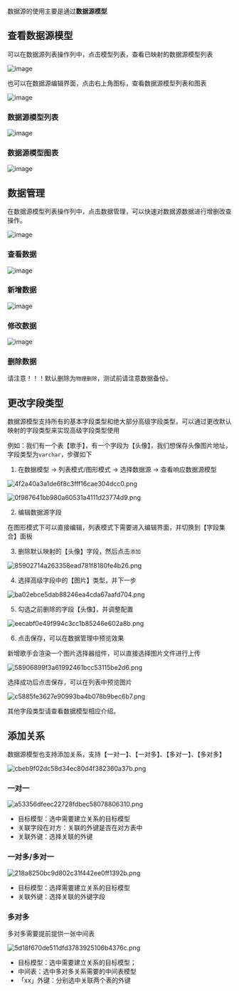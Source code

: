 数据源的使用主要是通过**数据源模型**

## 查看数据源模型

可以在数据源列表操作列中，点击模型列表，查看已映射的数据源模型列表

![image](../../static/img/高级功能/外部数据源接入/外部数据源使用/23f36b85aea99c69488816c7c340fd3b.png)

也可以在数据源编辑界面，点击右上角图标，查看数据源模型列表和图表

![image](../../static/img/高级功能/外部数据源接入/外部数据源使用/c0ce70d4459e06e9a7e521440d661e5a.png)

### 数据源模型列表

![image](../../static/img/高级功能/外部数据源接入/外部数据源使用/9fe318c33f8a76dd1fa6eb07e01bbfe0.png)

### 数据源模型图表

![image](../../static/img/高级功能/外部数据源接入/外部数据源使用/94a1a9e8cf09d10867d725e94adc6cbb.png)

## 数据管理

在数据源模型列表操作列中，点击数据管理，可以快速对数据源数据进行增删改查操作。

![image](../../static/img/高级功能/外部数据源接入/外部数据源使用/c12e04d234656e7fa85e3e660eb74592.png)

### 查看数据

![image](../../static/img/高级功能/外部数据源接入/外部数据源使用/02ca65d78d1d8d9d411295bc7507d338.png)

### 新增数据

![image](../../static/img/高级功能/外部数据源接入/外部数据源使用/8602a659287b362b6308326b8b77db59.png)

### 修改数据

![image](../../static/img/高级功能/外部数据源接入/外部数据源使用/2d25147f82d4bd0a130803d983cd5c03.png)

### 删除数据

请注意！！！默认删除为`物理删除`，测试前请注意数据备份。

## 更改字段类型

数据源模型支持所有的基本字段类型和绝大部分高级字段类型，可以通过更改默认映射的字段类型来实现高级字段类型使用

例如：我们有一个表【歌手】，有一个字段为【头像】，我们想保存头像图片地址，字段类型为`varchar`，步骤如下

1. 在数据模型 -> 列表模式/图形模式 -> 选择数据源 -> 查看响应数据源模型

![4f2a40a3a1de6f8c3fff16cae304dcc0.png](../../static/img/高级功能/外部数据源接入/外部数据源使用/4f2a40a3a1de6f8c3fff16cae304dcc0_4f2a40a.png)

![0f987641bb980a60531a4111d23774d9.png](../../static/img/高级功能/外部数据源接入/外部数据源使用/0f987641bb980a60531a4111d23774d9_0f98764.png)

2. 编辑数据源字段

在图形模式下可以直接编辑，列表模式下需要进入编辑界面，并切换到【字段集合】面板

3. 删除默认映射的【头像】字段，然后点击`添加`

![85902714a263358ead781f8180fe4b26.png](../../static/img/高级功能/外部数据源接入/外部数据源使用/85902714a263358ead781f8180fe4b26_8590271.png)

4. 选择高级字段中的【图片】类型，并下一步

![ba02ebce5dab88246ea4cda67aafd704.png](../../static/img/高级功能/外部数据源接入/外部数据源使用/ba02ebce5dab88246ea4cda67aafd704_ba02ebc.png)

5. 勾选之前删除的字段【头像】，并调整配置

![eecabf0e49f994c3cc1b85246e602a8b.png](../../static/img/高级功能/外部数据源接入/外部数据源使用/eecabf0e49f994c3cc1b85246e602a8b_eecabf0.png)

6. 点击保存，可以在数据管理中预览效果

新增歌手会渲染一个图片选择器组件，可以直接选择图片文件进行上传

![58906899f3a61992461bcc53115be2d6.png](../../static/img/高级功能/外部数据源接入/外部数据源使用/58906899f3a61992461bcc53115be2d6_5890689.png)

选择成功后点击保存，可以在列表中预览图片

![c5885fe3627e90993ba4b078b9bec6b7.png](../../static/img/高级功能/外部数据源接入/外部数据源使用/c5885fe3627e90993ba4b078b9bec6b7_c5885fe.png)

其他字段类型请查看数据模型相应介绍。

## 添加关系

数据源模型也支持添加关系，支持【一对一】、【一对多】、【多对一】、【多对多】

![cbeb9f02dc58d34ec80d4f382360a37b.png](../../static/img/高级功能/外部数据源接入/外部数据源使用/cbeb9f02dc58d34ec80d4f382360a37b_cbeb9f0.png)

### 一对一

![a53356dfeec22728fdbec58078806310.png](../../static/img/高级功能/外部数据源接入/外部数据源使用/a53356dfeec22728fdbec58078806310_a53356d.png)

- 目标模型：选中需要建立关系的目标模型
- 关联字段在对方：关联的外键是否在对方表中
- 关联外键：选择关联的外键

### 一对多/多对一

![218a8250bc9d802c31f442ee0ff1392b.png](../../static/img/高级功能/外部数据源接入/外部数据源使用/218a8250bc9d802c31f442ee0ff1392b_218a825.png)

- 目标模型：选择需要建立关系的目标模型
- 关联外键：选择关联的外键字段

### 多对多

多对多需要提前提供一张中间表

![5d18f670de511dfd3783925106b4376c.png](../../static/img/高级功能/外部数据源接入/外部数据源使用/5d18f670de511dfd3783925106b4376c_5d18f67.png)

- 目标模型：选中需要建立关系的目标模型；
- 中间表：选中多对多关系需要的中间表模型
- 「xx」外键：分别选中关联两个表的外键
